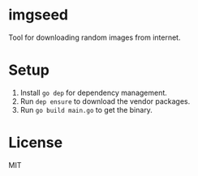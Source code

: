 # imgseed
Tool for downloading random images from internet.

# Setup
1. Install `go dep` for dependency management.
2. Run `dep ensure` to download the vendor packages.
3. Run `go build main.go` to get the binary.

# License
MIT
